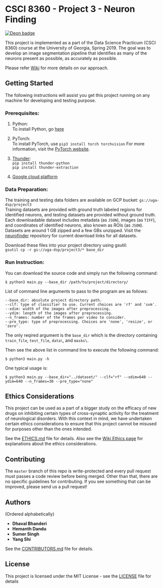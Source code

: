 # CSCI 8360 - Project 3 - Neuron Finding
[![Deon badge](https://img.shields.io/badge/ethics%20checklist-deon-brightgreen.svg?style=popout-square)](http://deon.drivendata.org/)

This project is implemented as a part of the Data Science Practicum (CSCI 8360) course at the University of Georgia, Spring 2019.
The goal was to develop an image segmentation pipeline that identifies as many of the neurons present as possible, as accurately as possible.

Please refer [Wiki](https://github.com/dsp-uga/Team-keller/wiki) for more details on our approach.

## Getting Started 

The following instructions will assist you get this project running on any machine for developing and testing purpose.

### Prerequisites:

1. Python: <br />
    To install Python, go [here](https://www.python.org/downloads/)
    
2. PyTorch: <br />
    To install PyTorch, use
    `pip3 install torch torchvision`
    For more information, visit the [PyTorch website](https://pytorch.org/).

3. [Thunder](https://github.com/thunder-project/thunder): <br />
    `pip install thunder-python` <br />
    `pip install thunder-extraction` <br />
    
4. [Google cloud platform](https://cloud.google.com)

### Data Preparation:
The training and testing data folders are available on GCP bucket: `gs://uga-dsp/project3` <br />
Training datasets are provided with ground truth labeled regions for identified neurons, and testing datasets are provided without ground truth. Each downloadable dataset includes metadata (as `JSON`), images (as `TIFF`), and coordinates of identified neurons, also known as ROIs (as `JSON`). Datasets are around 1 GB zipped and a few GBs unzipped. Visit the [neurofinder](https://github.com/codeneuro/neurofinder#datasets) repository for current download links for all datasets.

Download these files into your project directory using gsutil:<br />
`gsutil cp -r gs://uga-dsp/project3/* base_dir`

### Run Instruction:

You can download the source code and simply run the following command:

`$ python3 main.py --base_dir /path/to/project/directory/`

List of command line arguments to pass to the program are as follows:

	--base_dir: absolute project directory path.
	--clf: type of classifier to use. Current choices are 'rf' and 'svm'.
	--xdim: width of the images after preprocessing.
	--ydim: length of the images after preprocessing.
	--n_frames: number of the frames per video to consider.
	--pre_type: type of preprocessing. Choices are 'none', 'resize', or 'zero'.

The only reqired argument is the `base_dir` which is the directory containing `train_file`, `test_file`, `data\`, and `masks\`.

Then see the above list in command line to execute the following command:

`$ python3 main.py -h`

One typical usage is:

`$ python3 main.py --base_dir="../dataset/" --clf="rf" --xdim=640 --ydim=640 --n_frames=30 --pre_type="none"`

## Ethics Considerations
This project can be used as a part of a bigger study on the efficacy of new drugs on inhibiting certain types of cross-synaptic activity for the treatment of neurological disorders. With this context in mind, we have undertaken certain ethics considerations to ensure that this project cannot be misused for purposes other than the ones intended.

See the [ETHICS.md](https://github.com/dsp-uga/team-keller/blob/master/ETHICS.md) file for details.
Also see the [Wiki Ethics page](https://github.com/dsp-uga/Team-keller/wiki/Ethics) for explanations about the ethics considerations.

## Contributing

The `master` branch of this repo is write-protected and every pull request must passes a code review before being merged.
Other than that, there are no specific guidelines for contributing.
If you see something that can be improved, please send us a pull request!

## Authors
(Ordered alphabetically)

- **Dhaval Bhanderi**
- **Hemanth Dandu**
- **Sumer Singh**
- **Yang Shi** 

See the [CONTRIBUTORS.md](https://github.com/dsp-uga/team-keller/blob/master/CONTRIBUTORS.md) file for details.

## License

This project is licensed under the MIT License - see the [LICENSE](https://github.com/dsp-uga/Team-keller/blob/master/LICENSE) file for details

